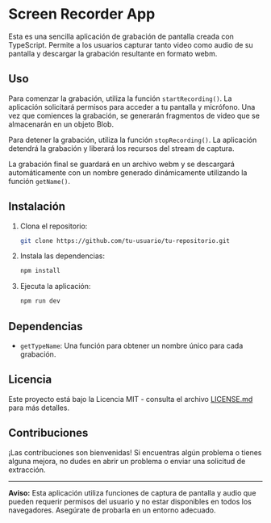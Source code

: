 # Screen Recorder App

Esta es una sencilla aplicación de grabación de pantalla creada con TypeScript. Permite a los usuarios capturar tanto video como audio de su pantalla y descargar la grabación resultante en formato webm.

## Uso

Para comenzar la grabación, utiliza la función `startRecording()`. La aplicación solicitará permisos para acceder a tu pantalla y micrófono. Una vez que comiences la grabación, se generarán fragmentos de video que se almacenarán en un objeto Blob.

Para detener la grabación, utiliza la función `stopRecording()`. La aplicación detendrá la grabación y liberará los recursos del stream de captura.

La grabación final se guardará en un archivo webm y se descargará automáticamente con un nombre generado dinámicamente utilizando la función `getName()`.

## Instalación

1. Clona el repositorio:

    ```bash
    git clone https://github.com/tu-usuario/tu-repositorio.git
    ```

2. Instala las dependencias:

    ```bash
    npm install
    ```

3. Ejecuta la aplicación:

    ```bash
    npm run dev
    ```

## Dependencias

- `getTypeName`: Una función para obtener un nombre único para cada grabación.

## Licencia

Este proyecto está bajo la Licencia MIT - consulta el archivo [LICENSE.md](LICENSE.md) para más detalles.

## Contribuciones

¡Las contribuciones son bienvenidas! Si encuentras algún problema o tienes alguna mejora, no dudes en abrir un problema o enviar una solicitud de extracción.

---

**Aviso:** Esta aplicación utiliza funciones de captura de pantalla y audio que pueden requerir permisos del usuario y no estar disponibles en todos los navegadores. Asegúrate de probarla en un entorno adecuado.
